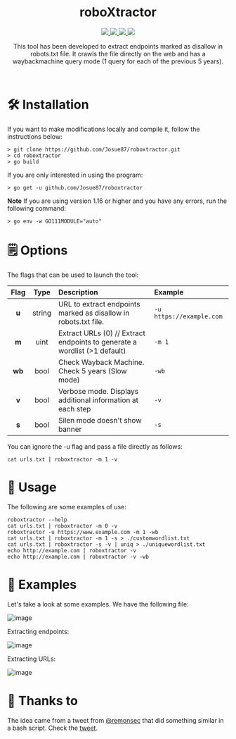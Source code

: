 <h1 align="center">
  <b>roboXtractor</b>
  <br>
</h1>
<p align="center">
  <a href="https://golang.org/dl/#stable">
    <img src="https://img.shields.io/badge/go-1.16-blue.svg?style=flat-square&logo=go">
  </a>
   <a href="https://www.gnu.org/licenses/gpl-3.0.en.html">
    <img src="https://img.shields.io/badge/license-GNU-green.svg?style=square&logo=gnu">
  </a>
  <a href="https://github.com/Josue87/roboxtractor">
    <img src="https://img.shields.io/badge/version-0.2b-yellow.svg?style=square&logo=github">
  </a>
   <a href="https://twitter.com/JosueEncinar">
    <img src="https://img.shields.io/badge/author-@JosueEncinar-orange.svg?style=square&logo=twitter">
  </a>
</p>


<p align="center">
This tool has been developed to extract endpoints marked as disallow in robots.txt file. It crawls the file directly on the web and has a waybackmachine query mode (1 query for each of the previous 5 years).
</p>
<br/>

# 🛠️ Installation 

If you want to make modifications locally and compile it, follow the instructions below:

```
> git clone https://github.com/Josue87/roboxtractor.git
> cd roboxtractor
> go build
```

If you are only interested in using the program:

```
> go get -u github.com/Josue87/roboxtractor
```

**Note** If you are using version 1.16 or higher and you have any errors, run the following command:

```
> go env -w GO111MODULE="auto"
```

# 🗒 Options

The flags that can be used to launch the tool:

| Flag | Type | Description | Example |
|:----:|:----:|:------------|:--------|
| **u** | string | URL to extract endpoints marked as disallow in robots.txt file. | `-u https://example.com` |
| **m** | uint |  Extract URLs (0) // Extract endpoints to generate a wordlist (>1 default) | `-m 1` |
| **wb** | bool |  Check Wayback Machine. Check 5 years (Slow mode) | `-wb` |
| **v** | bool |  Verbose mode.  Displays additional information at each step | `-v` |
| **s** | bool |  Silen mode doesn't show banner | `-s` |

You can ignore the -u flag and pass a file directly as follows:

```
cat urls.txt | roboxtractor -m 1 -v
```

# 👾 Usage

The following are some examples of use:

```
roboxtractor --help
cat urls.txt | roboxtractor -m 0 -v
roboxtractor -u https://www.example.com -m 1 -wb
cat urls.txt | roboxtractor -m 1 -s > ./customwordlist.txt
cat urls.txt | roboxtractor -s -v | uniq > ./uniquewordlist.txt
echo http://example.com | roboxtractor -v
echo http://example.com | roboxtractor -v -wb
```
# 🚀 Examples

Let's take a look at some examples. We have the following file:

![image](https://user-images.githubusercontent.com/16885065/124949652-0bfb8c00-e012-11eb-83b7-2c4805570626.png)

Extracting endpoints:

![image](https://user-images.githubusercontent.com/16885065/124948941-6ea05800-e011-11eb-96a1-f08ed2c5e53b.png)

Extracting URLs:

![image](https://user-images.githubusercontent.com/16885065/124949506-ea9aa000-e011-11eb-8852-be0460b737e9.png)


# 🤗 Thanks to 

The idea came from a tweet from [@remonsec](https://twitter.com/remonsec) that did something similar in a bash script. Check the [tweet](https://twitter.com/remonsec/status/1410481151433576449).
